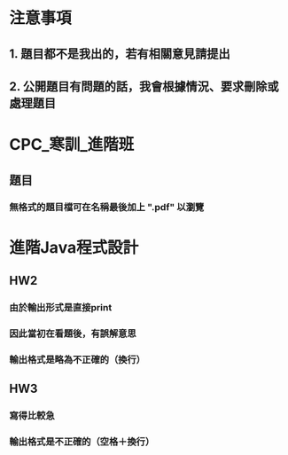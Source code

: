 # 注意事項
## 1. 題目都不是我出的，若有相關意見請提出
## 2. 公開題目有問題的話，我會根據情況、要求刪除或處理題目
# CPC_寒訓_進階班
## 題目
### 無格式的題目檔可在名稱最後加上 ".pdf" 以瀏覽
# 進階Java程式設計
## HW2
### 由於輸出形式是直接print
### 因此當初在看題後，有誤解意思
### 輸出格式是略為不正確的（換行）
## HW3
### 寫得比較急
### 輸出格式是不正確的（空格＋換行）
